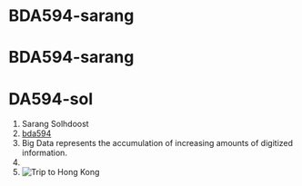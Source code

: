 # BDA594-sarang
# BDA594-sarang
# DA594-sol
1. Sarang Solhdoost
2. [bda594](https://sdsu.instructure.com/courses/140114)
3. Big Data represents the accumulation of increasing amounts of digitized information.
4. 
5. ![Trip to Hong Kong](https://github.com/SarangSol/BDA594-sarang/assets/143136923/4c1c1323-e86e-4df3-abea-92eeb62c11ea)


